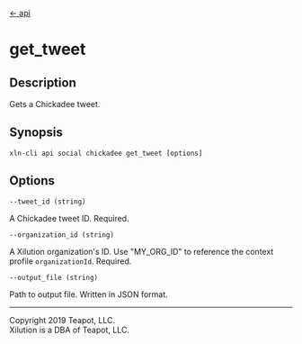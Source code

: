 [<- api](../../../api/index.md)

# get_tweet

## Description

Gets a Chickadee tweet.

## Synopsis

```
xln-cli api social chickadee get_tweet [options]
```

## Options

`--tweet_id (string)`

A Chickadee tweet ID. Required.

`--organization_id (string)`

A Xilution organization's ID. Use "MY_ORG_ID" to reference the context profile `organizationId`. Required.

`--output_file (string)`

Path to output file. Written in JSON format.

---
Copyright 2019 Teapot, LLC.  
Xilution is a DBA of Teapot, LLC.
